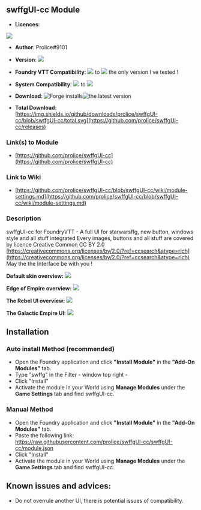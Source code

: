 
## swffgUI-cc Module
* **Licences**:

![](https://github.com/prolice/swffgUI-cc/blob/swffgUI-cc/cc-by.svg)

* **Author**: Prolice#9101
* **Version**: ![](https://img.shields.io/badge/swffgUI--cc-v0.3.4.1-green)
* **Foundry VTT Compatibility**: ![](https://img.shields.io/badge/Foundry-v0.7.6-informational) to ![](https://img.shields.io/badge/Foundry-v0.8.3-informational) the only version I ve tested !
* **System Compatibility**: ![](https://img.shields.io/badge/Starwarsffg-v1.3-orange) to ![](https://img.shields.io/badge/Starwarsffg-v1.4-orange) 
* **Download**: ![Forge installs](https://img.shields.io/badge/dynamic/json?label=Forge%20Installs&query=package.installs&suffix=%25&url=https%3A%2F%2Fforge-vtt.com%2Fapi%2Fbazaar%2Fpackage%2FswffgUI-cc)![the latest version](https://img.shields.io/github/downloads/prolice/swffgUI-cc/latest/total) 

* **Total Download**: [https://img.shields.io/github/downloads/prolice/swffgUI-cc/blob/swffgUI-cc/total.svg](https://github.com/prolice/swffgUI-cc/releases)
 
### Link(s) to Module
* [https://github.com/prolice/swffgUI-cc](https://github.com/prolice/swffgUI-cc)

### Link to Wiki
* [https://github.com/prolice/swffgUI-cc/blob/swffgUI-cc/wiki/module-settings.md](https://github.com/prolice/swffgUI-cc/blob/swffgUI-cc/wiki/module-settings.md)

### Description 
swffgUI-cc for FoundryVTT - A full UI for starwarsffg, new button, windows style and all stuff integrated 
Every images, buttons and all stuff are covered by licence Creative Common CC BY 2.0 [https://creativecommons.org/licenses/by/2.0/?ref=ccsearch&atype=rich](https://creativecommons.org/licenses/by/2.0/?ref=ccsearch&atype=rich)
May the the Interface be with you !

**Default skin overview:**
![](https://raw.githubusercontent.com/prolice/swffgUI-cc/AoR-dev/screenshots/default-overview.jpg)

**Edge of Empire overview:**
![](https://raw.githubusercontent.com/prolice/swffgUI-cc/swffgUI-cc/screenshots/EoE-overview.jpg)

**The Rebel UI overview:**
![](https://raw.githubusercontent.com/prolice/swffgUI-cc/swffgUI-cc/screenshots/rebel-overview.jpg)

**The Galactic Empire UI:**
![](https://github.com/prolice/swffgUI-cc/blob/swffgUI-cc/screenshots/empire-overview.jpg)

## Installation
### Auto install Method (recommended)
* Open the Foundry application and click **"Install Module"** in the **"Add-On Modules"** tab.
* Type "swffg" in the Filter - window top right - 
* Click "Install"
* Activate the module in your World using **Manage Modules** under the **Game Settings** tab and find swffgUI-cc.

### Manual Method
* Open the Foundry application and click **"Install Module"** in the **"Add-On Modules"** tab.
* Paste the following link: https://raw.githubusercontent.com/prolice/swffgUI-cc/swffgUI-cc/module.json
* Click "Install" 
* Activate the module in your World using **Manage Modules** under the **Game Settings** tab and find swffgUI-cc.

## Known issues and advices:
* Do not overrule another UI, there is potential issues of compatibility.